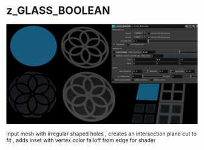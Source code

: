 # z_GLASS_BOOLEAN
![z_GLASS_BOOLEAN](https://raw.githubusercontent.com/CorvaeOboro/zenv/master/hip/z_GLASS_BOOLEAN/z_GLASS_BOOLEAN.jpg?raw=true "z_GLASS_BOOLEAN")

input mesh with irregular shaped holes , creates an intersection plane cut to fit , adds inset with vertex color falloff from edge for shader
